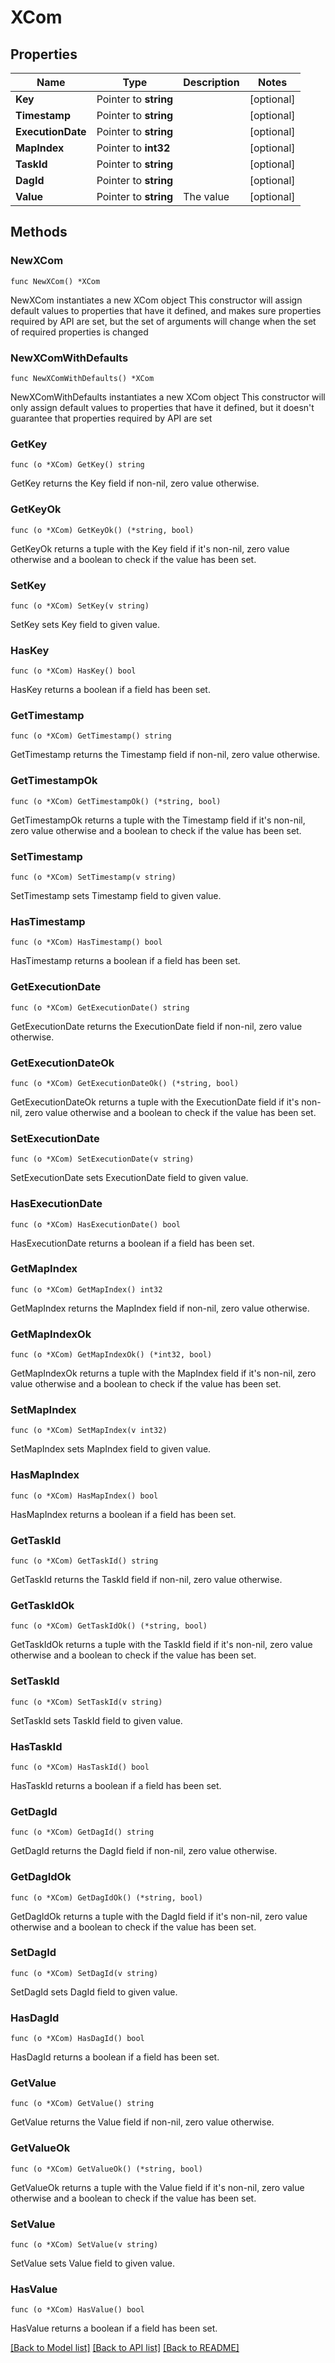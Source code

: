 <!--
 Licensed to the Apache Software Foundation (ASF) under one
 or more contributor license agreements.  See the NOTICE file
 distributed with this work for additional information
 regarding copyright ownership.  The ASF licenses this file
 to you under the Apache License, Version 2.0 (the
 "License"); you may not use this file except in compliance
 with the License.  You may obtain a copy of the License at

   http://www.apache.org/licenses/LICENSE-2.0

 Unless required by applicable law or agreed to in writing,
 software distributed under the License is distributed on an
 "AS IS" BASIS, WITHOUT WARRANTIES OR CONDITIONS OF ANY
 KIND, either express or implied.  See the License for the
 specific language governing permissions and limitations
 under the License.
 -->

# XCom

## Properties

Name | Type | Description | Notes
------------ | ------------- | ------------- | -------------
**Key** | Pointer to **string** |  | [optional] 
**Timestamp** | Pointer to **string** |  | [optional] 
**ExecutionDate** | Pointer to **string** |  | [optional] 
**MapIndex** | Pointer to **int32** |  | [optional] 
**TaskId** | Pointer to **string** |  | [optional] 
**DagId** | Pointer to **string** |  | [optional] 
**Value** | Pointer to **string** | The value | [optional] 

## Methods

### NewXCom

`func NewXCom() *XCom`

NewXCom instantiates a new XCom object
This constructor will assign default values to properties that have it defined,
and makes sure properties required by API are set, but the set of arguments
will change when the set of required properties is changed

### NewXComWithDefaults

`func NewXComWithDefaults() *XCom`

NewXComWithDefaults instantiates a new XCom object
This constructor will only assign default values to properties that have it defined,
but it doesn't guarantee that properties required by API are set

### GetKey

`func (o *XCom) GetKey() string`

GetKey returns the Key field if non-nil, zero value otherwise.

### GetKeyOk

`func (o *XCom) GetKeyOk() (*string, bool)`

GetKeyOk returns a tuple with the Key field if it's non-nil, zero value otherwise
and a boolean to check if the value has been set.

### SetKey

`func (o *XCom) SetKey(v string)`

SetKey sets Key field to given value.

### HasKey

`func (o *XCom) HasKey() bool`

HasKey returns a boolean if a field has been set.

### GetTimestamp

`func (o *XCom) GetTimestamp() string`

GetTimestamp returns the Timestamp field if non-nil, zero value otherwise.

### GetTimestampOk

`func (o *XCom) GetTimestampOk() (*string, bool)`

GetTimestampOk returns a tuple with the Timestamp field if it's non-nil, zero value otherwise
and a boolean to check if the value has been set.

### SetTimestamp

`func (o *XCom) SetTimestamp(v string)`

SetTimestamp sets Timestamp field to given value.

### HasTimestamp

`func (o *XCom) HasTimestamp() bool`

HasTimestamp returns a boolean if a field has been set.

### GetExecutionDate

`func (o *XCom) GetExecutionDate() string`

GetExecutionDate returns the ExecutionDate field if non-nil, zero value otherwise.

### GetExecutionDateOk

`func (o *XCom) GetExecutionDateOk() (*string, bool)`

GetExecutionDateOk returns a tuple with the ExecutionDate field if it's non-nil, zero value otherwise
and a boolean to check if the value has been set.

### SetExecutionDate

`func (o *XCom) SetExecutionDate(v string)`

SetExecutionDate sets ExecutionDate field to given value.

### HasExecutionDate

`func (o *XCom) HasExecutionDate() bool`

HasExecutionDate returns a boolean if a field has been set.

### GetMapIndex

`func (o *XCom) GetMapIndex() int32`

GetMapIndex returns the MapIndex field if non-nil, zero value otherwise.

### GetMapIndexOk

`func (o *XCom) GetMapIndexOk() (*int32, bool)`

GetMapIndexOk returns a tuple with the MapIndex field if it's non-nil, zero value otherwise
and a boolean to check if the value has been set.

### SetMapIndex

`func (o *XCom) SetMapIndex(v int32)`

SetMapIndex sets MapIndex field to given value.

### HasMapIndex

`func (o *XCom) HasMapIndex() bool`

HasMapIndex returns a boolean if a field has been set.

### GetTaskId

`func (o *XCom) GetTaskId() string`

GetTaskId returns the TaskId field if non-nil, zero value otherwise.

### GetTaskIdOk

`func (o *XCom) GetTaskIdOk() (*string, bool)`

GetTaskIdOk returns a tuple with the TaskId field if it's non-nil, zero value otherwise
and a boolean to check if the value has been set.

### SetTaskId

`func (o *XCom) SetTaskId(v string)`

SetTaskId sets TaskId field to given value.

### HasTaskId

`func (o *XCom) HasTaskId() bool`

HasTaskId returns a boolean if a field has been set.

### GetDagId

`func (o *XCom) GetDagId() string`

GetDagId returns the DagId field if non-nil, zero value otherwise.

### GetDagIdOk

`func (o *XCom) GetDagIdOk() (*string, bool)`

GetDagIdOk returns a tuple with the DagId field if it's non-nil, zero value otherwise
and a boolean to check if the value has been set.

### SetDagId

`func (o *XCom) SetDagId(v string)`

SetDagId sets DagId field to given value.

### HasDagId

`func (o *XCom) HasDagId() bool`

HasDagId returns a boolean if a field has been set.

### GetValue

`func (o *XCom) GetValue() string`

GetValue returns the Value field if non-nil, zero value otherwise.

### GetValueOk

`func (o *XCom) GetValueOk() (*string, bool)`

GetValueOk returns a tuple with the Value field if it's non-nil, zero value otherwise
and a boolean to check if the value has been set.

### SetValue

`func (o *XCom) SetValue(v string)`

SetValue sets Value field to given value.

### HasValue

`func (o *XCom) HasValue() bool`

HasValue returns a boolean if a field has been set.


[[Back to Model list]](../README.md#documentation-for-models) [[Back to API list]](../README.md#documentation-for-api-endpoints) [[Back to README]](../README.md)


